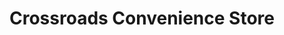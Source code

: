 ---
title: "Crossroads Convenience Store"
url: /parma/crossroads-convenience-store/
shop: Lebensmittel
---